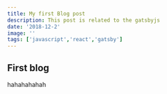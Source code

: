 ```yaml
---
title: My first Blog post
description: This post is related to the gatsbyjs
date: '2018-12-2'
image: ''
tags: ['javascript','react','gatsby']
---
```


## First blog

hahahahahah